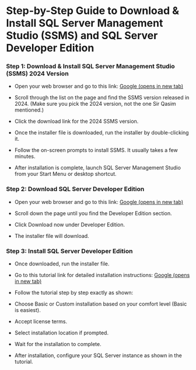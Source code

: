 # Step-by-Step Guide to Download & Install SQL Server Management Studio (SSMS) and SQL Server Developer Edition

### Step 1: Download & Install SQL Server Management Studio (SSMS) 2024 Version

- Open your web browser and go to this link:
[Google (opens in new tab)](https://www.sqlserverversions.com/2018/01/sql-server-management-studio-ssms.html)

- Scroll through the list on the page and find the SSMS version released in 2024. (Make sure you pick the 2024 version, not the one Sir Qasim mentioned.)

- Click the download link for the 2024 SSMS version.

- Once the installer file is downloaded, run the installer by double-clicking it.

- Follow the on-screen prompts to install SSMS. It usually takes a few minutes.

- After installation is complete, launch SQL Server Management Studio from your Start Menu or desktop shortcut.

### Step 2: Download SQL Server Developer Edition

- Open your web browser and go to this link:
[Google (opens in new tab)](https://www.microsoft.com/en-us/sql-server/sql-server-downloads)

- Scroll down the page until you find the Developer Edition section.

- Click Download now under Developer Edition.

- The installer file will download.

### Step 3: Install SQL Server Developer Edition

- Once downloaded, run the installer file.

- Go to this tutorial link for detailed installation instructions:
[Google (opens in new tab)](https://www.sqlservertutorial.net/getting-started/install-sql-server/)

- Follow the tutorial step by step exactly as shown:

- Choose Basic or Custom installation based on your comfort level (Basic is easiest).

- Accept license terms.

- Select installation location if prompted.

- Wait for the installation to complete.

- After installation, configure your SQL Server instance as shown in the tutorial.